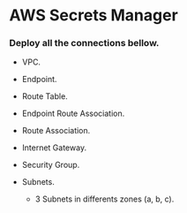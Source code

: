 # AWS Secrets Manager

### Deploy all the connections bellow.

- VPC.

- Endpoint.

- Route Table.

- Endpoint Route Association.

- Route Association.

- Internet Gateway.

- Security Group.

- Subnets.

  - 3 Subnets in differents zones (a, b, c).
